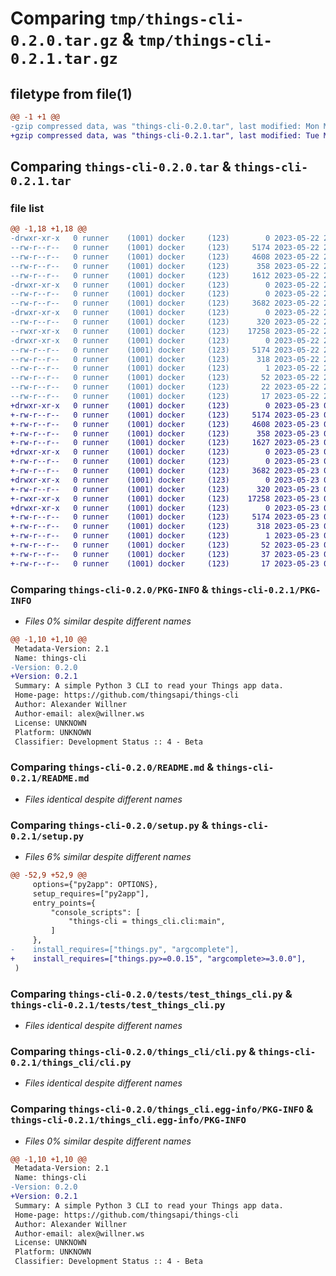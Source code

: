 # Comparing `tmp/things-cli-0.2.0.tar.gz` & `tmp/things-cli-0.2.1.tar.gz`

## filetype from file(1)

```diff
@@ -1 +1 @@
-gzip compressed data, was "things-cli-0.2.0.tar", last modified: Mon May 22 20:06:31 2023, max compression
+gzip compressed data, was "things-cli-0.2.1.tar", last modified: Tue May 23 06:01:16 2023, max compression
```

## Comparing `things-cli-0.2.0.tar` & `things-cli-0.2.1.tar`

### file list

```diff
@@ -1,18 +1,18 @@
-drwxr-xr-x   0 runner    (1001) docker     (123)        0 2023-05-22 20:06:31.228853 things-cli-0.2.0/
--rw-r--r--   0 runner    (1001) docker     (123)     5174 2023-05-22 20:06:31.228853 things-cli-0.2.0/PKG-INFO
--rw-r--r--   0 runner    (1001) docker     (123)     4608 2023-05-22 20:06:11.000000 things-cli-0.2.0/README.md
--rw-r--r--   0 runner    (1001) docker     (123)      358 2023-05-22 20:06:31.228853 things-cli-0.2.0/setup.cfg
--rw-r--r--   0 runner    (1001) docker     (123)     1612 2023-05-22 20:06:11.000000 things-cli-0.2.0/setup.py
-drwxr-xr-x   0 runner    (1001) docker     (123)        0 2023-05-22 20:06:31.228853 things-cli-0.2.0/tests/
--rw-r--r--   0 runner    (1001) docker     (123)        0 2023-05-22 20:06:11.000000 things-cli-0.2.0/tests/__init__.py
--rw-r--r--   0 runner    (1001) docker     (123)     3682 2023-05-22 20:06:11.000000 things-cli-0.2.0/tests/test_things_cli.py
-drwxr-xr-x   0 runner    (1001) docker     (123)        0 2023-05-22 20:06:31.228853 things-cli-0.2.0/things_cli/
--rw-r--r--   0 runner    (1001) docker     (123)      320 2023-05-22 20:06:11.000000 things-cli-0.2.0/things_cli/__init__.py
--rwxr-xr-x   0 runner    (1001) docker     (123)    17258 2023-05-22 20:06:11.000000 things-cli-0.2.0/things_cli/cli.py
-drwxr-xr-x   0 runner    (1001) docker     (123)        0 2023-05-22 20:06:31.228853 things-cli-0.2.0/things_cli.egg-info/
--rw-r--r--   0 runner    (1001) docker     (123)     5174 2023-05-22 20:06:31.000000 things-cli-0.2.0/things_cli.egg-info/PKG-INFO
--rw-r--r--   0 runner    (1001) docker     (123)      318 2023-05-22 20:06:31.000000 things-cli-0.2.0/things_cli.egg-info/SOURCES.txt
--rw-r--r--   0 runner    (1001) docker     (123)        1 2023-05-22 20:06:31.000000 things-cli-0.2.0/things_cli.egg-info/dependency_links.txt
--rw-r--r--   0 runner    (1001) docker     (123)       52 2023-05-22 20:06:31.000000 things-cli-0.2.0/things_cli.egg-info/entry_points.txt
--rw-r--r--   0 runner    (1001) docker     (123)       22 2023-05-22 20:06:31.000000 things-cli-0.2.0/things_cli.egg-info/requires.txt
--rw-r--r--   0 runner    (1001) docker     (123)       17 2023-05-22 20:06:31.000000 things-cli-0.2.0/things_cli.egg-info/top_level.txt
+drwxr-xr-x   0 runner    (1001) docker     (123)        0 2023-05-23 06:01:16.437304 things-cli-0.2.1/
+-rw-r--r--   0 runner    (1001) docker     (123)     5174 2023-05-23 06:01:16.437304 things-cli-0.2.1/PKG-INFO
+-rw-r--r--   0 runner    (1001) docker     (123)     4608 2023-05-23 06:01:05.000000 things-cli-0.2.1/README.md
+-rw-r--r--   0 runner    (1001) docker     (123)      358 2023-05-23 06:01:16.437304 things-cli-0.2.1/setup.cfg
+-rw-r--r--   0 runner    (1001) docker     (123)     1627 2023-05-23 06:01:05.000000 things-cli-0.2.1/setup.py
+drwxr-xr-x   0 runner    (1001) docker     (123)        0 2023-05-23 06:01:16.433304 things-cli-0.2.1/tests/
+-rw-r--r--   0 runner    (1001) docker     (123)        0 2023-05-23 06:01:05.000000 things-cli-0.2.1/tests/__init__.py
+-rw-r--r--   0 runner    (1001) docker     (123)     3682 2023-05-23 06:01:05.000000 things-cli-0.2.1/tests/test_things_cli.py
+drwxr-xr-x   0 runner    (1001) docker     (123)        0 2023-05-23 06:01:16.437304 things-cli-0.2.1/things_cli/
+-rw-r--r--   0 runner    (1001) docker     (123)      320 2023-05-23 06:01:05.000000 things-cli-0.2.1/things_cli/__init__.py
+-rwxr-xr-x   0 runner    (1001) docker     (123)    17258 2023-05-23 06:01:05.000000 things-cli-0.2.1/things_cli/cli.py
+drwxr-xr-x   0 runner    (1001) docker     (123)        0 2023-05-23 06:01:16.437304 things-cli-0.2.1/things_cli.egg-info/
+-rw-r--r--   0 runner    (1001) docker     (123)     5174 2023-05-23 06:01:16.000000 things-cli-0.2.1/things_cli.egg-info/PKG-INFO
+-rw-r--r--   0 runner    (1001) docker     (123)      318 2023-05-23 06:01:16.000000 things-cli-0.2.1/things_cli.egg-info/SOURCES.txt
+-rw-r--r--   0 runner    (1001) docker     (123)        1 2023-05-23 06:01:16.000000 things-cli-0.2.1/things_cli.egg-info/dependency_links.txt
+-rw-r--r--   0 runner    (1001) docker     (123)       52 2023-05-23 06:01:16.000000 things-cli-0.2.1/things_cli.egg-info/entry_points.txt
+-rw-r--r--   0 runner    (1001) docker     (123)       37 2023-05-23 06:01:16.000000 things-cli-0.2.1/things_cli.egg-info/requires.txt
+-rw-r--r--   0 runner    (1001) docker     (123)       17 2023-05-23 06:01:16.000000 things-cli-0.2.1/things_cli.egg-info/top_level.txt
```

### Comparing `things-cli-0.2.0/PKG-INFO` & `things-cli-0.2.1/PKG-INFO`

 * *Files 0% similar despite different names*

```diff
@@ -1,10 +1,10 @@
 Metadata-Version: 2.1
 Name: things-cli
-Version: 0.2.0
+Version: 0.2.1
 Summary: A simple Python 3 CLI to read your Things app data.
 Home-page: https://github.com/thingsapi/things-cli
 Author: Alexander Willner
 Author-email: alex@willner.ws
 License: UNKNOWN
 Platform: UNKNOWN
 Classifier: Development Status :: 4 - Beta
```

### Comparing `things-cli-0.2.0/README.md` & `things-cli-0.2.1/README.md`

 * *Files identical despite different names*

### Comparing `things-cli-0.2.0/setup.py` & `things-cli-0.2.1/setup.py`

 * *Files 6% similar despite different names*

```diff
@@ -52,9 +52,9 @@
     options={"py2app": OPTIONS},
     setup_requires=["py2app"],
     entry_points={
         "console_scripts": [
             "things-cli = things_cli.cli:main",
         ]
     },
-    install_requires=["things.py", "argcomplete"],
+    install_requires=["things.py>=0.0.15", "argcomplete>=3.0.0"],
 )
```

### Comparing `things-cli-0.2.0/tests/test_things_cli.py` & `things-cli-0.2.1/tests/test_things_cli.py`

 * *Files identical despite different names*

### Comparing `things-cli-0.2.0/things_cli/cli.py` & `things-cli-0.2.1/things_cli/cli.py`

 * *Files identical despite different names*

### Comparing `things-cli-0.2.0/things_cli.egg-info/PKG-INFO` & `things-cli-0.2.1/things_cli.egg-info/PKG-INFO`

 * *Files 0% similar despite different names*

```diff
@@ -1,10 +1,10 @@
 Metadata-Version: 2.1
 Name: things-cli
-Version: 0.2.0
+Version: 0.2.1
 Summary: A simple Python 3 CLI to read your Things app data.
 Home-page: https://github.com/thingsapi/things-cli
 Author: Alexander Willner
 Author-email: alex@willner.ws
 License: UNKNOWN
 Platform: UNKNOWN
 Classifier: Development Status :: 4 - Beta
```

